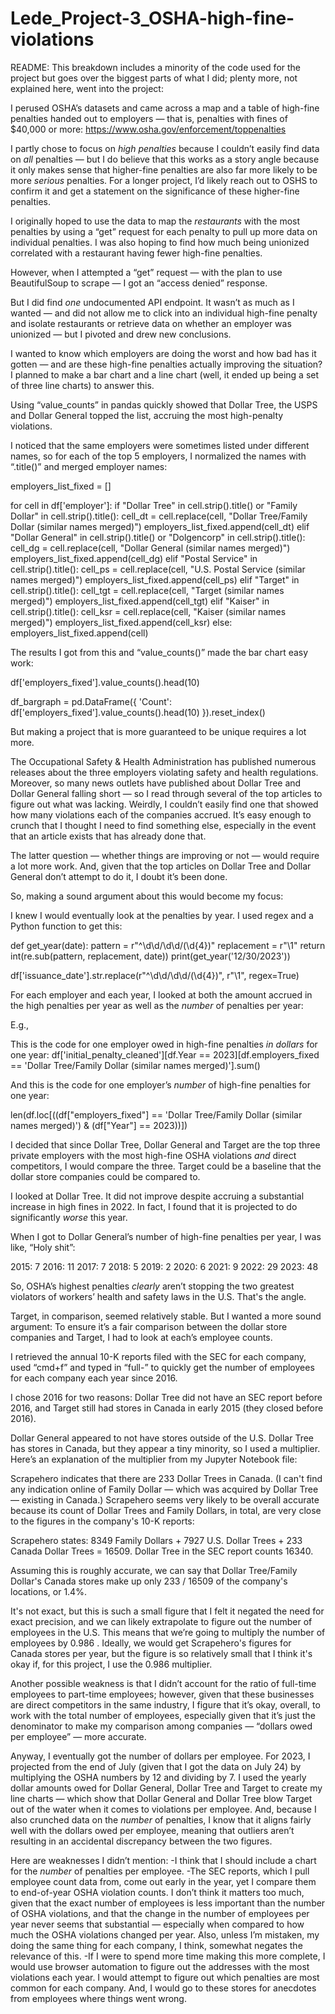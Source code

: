 # Lede_Project-3_OSHA-high-fine-violations
README:
This breakdown includes a minority of the code used for the project but goes over the biggest parts of what I did; plenty more, not explained here, went into the project:

I perused OSHA’s datasets and came across a map and a table of high-fine penalties handed out to employers — that is, penalties with fines of $40,000 or more: https://www.osha.gov/enforcement/toppenalties 

I partly chose to focus on *high penalties* because I couldn’t easily find data on *all* penalties — but I do believe that this works as a story angle because it only makes sense that higher-fine penalties are also far more likely to be more *serious* penalties. For a longer project, I’d likely reach out to OSHS to confirm it and get a statement on the significance of these higher-fine penalties.

I originally hoped to use the data to map the *restaurants* with the most penalties by using a “get” request for each penalty to pull up more data on individual penalties. I was also hoping to find how much being unionized correlated with a restaurant having fewer high-fine penalties.

However, when I attempted a “get” request — with the plan to use BeautifulSoup to scrape — I got an “access denied” response.

But I did find *one* undocumented API endpoint. It wasn’t as much as I wanted — and did not allow me to click into an individual high-fine penalty and isolate restaurants or retrieve data on whether an employer was unionized — but I pivoted and drew new conclusions.

I wanted to know which employers are doing the worst and how bad has it gotten — and are these high-fine penalties actually improving the situation? I planned to make a bar chart and a line chart (well, it ended up being a set of three line charts) to answer this.

Using “value_counts” in pandas quickly showed that Dollar Tree, the USPS and Dollar General topped the list, accruing the most high-penalty violations. 

I noticed that the same employers were sometimes listed under different names, so for each of the top 5 employers, I normalized the names with “.title()” and merged employer names:

employers_list_fixed = []

for cell in df['employer']:
    if "Dollar Tree" in cell.strip().title() or "Family Dollar" in cell.strip().title():
        cell_dt = cell.replace(cell, "Dollar Tree/Family Dollar (similar names merged)")
        employers_list_fixed.append(cell_dt)
    elif "Dollar General" in cell.strip().title() or "Dolgencorp" in cell.strip().title():
        cell_dg = cell.replace(cell, "Dollar General (similar names merged)")
        employers_list_fixed.append(cell_dg)
    elif "Postal Service" in cell.strip().title():
        cell_ps = cell.replace(cell, "U.S. Postal Service (similar names merged)")
        employers_list_fixed.append(cell_ps)
    elif "Target" in cell.strip().title():
        cell_tgt = cell.replace(cell, "Target (similar names merged)")
        employers_list_fixed.append(cell_tgt)
    elif "Kaiser" in cell.strip().title():
        cell_ksr = cell.replace(cell, "Kaiser (similar names merged)")
        employers_list_fixed.append(cell_ksr)
    else:
        employers_list_fixed.append(cell)

The results I got from this and “value_counts()” made the bar chart easy work:

df['employers_fixed'].value_counts().head(10)

df_bargraph = pd.DataFrame({
    'Count': df['employers_fixed'].value_counts().head(10)
}).reset_index()

But making a project that is more guaranteed to be unique requires a lot more.

The Occupational Safety & Health Administration has published numerous releases about the three employers violating safety and health regulations. Moreover, so many news outlets have published about Dollar Tree and Dollar General falling short — so I read through several of the top articles to figure out what was lacking. Weirdly, I couldn’t easily find one that showed how many violations each of the companies accrued. It’s easy enough to crunch that I thought I need to find something else, especially in the event that an article exists that has already done that.

The latter question — whether things are improving or not — would require a lot more work. And, given that the top articles on Dollar Tree and Dollar General don’t attempt to do it, I doubt it’s been done.

So, making a sound argument about this would become my focus:

I knew I would eventually look at the penalties by year. I used regex and a Python function to get this:

def get_year(date):
    pattern = r"^\d\d/\d\d/(\d{4})"
    replacement = r"\1"
    return int(re.sub(pattern, replacement, date))
print(get_year('12/30/2023'))

df['issuance_date'].str.replace(r"^\d\d/\d\d/(\d{4})", r"\1", regex=True)

For each employer and each year, I looked at both the amount accrued in the high penalties per year as well as the *number* of penalties per year: 

E.g.,

This is the code for one employer owed in high-fine penalties *in dollars* for one year: df['initial_penalty_cleaned'][df.Year == 2023][df.employers_fixed == 'Dollar Tree/Family Dollar (similar names merged)'].sum()

And this is the code for one employer’s *number* of high-fine penalties for one year:

len(df.loc[((df["employers_fixed"] == 'Dollar Tree/Family Dollar (similar names merged)') & (df["Year"] == 2023))])

I decided that since Dollar Tree, Dollar General and Target are the top three private employers with the most high-fine OSHA violations *and* direct competitors, I would compare the three. Target could be a baseline that the dollar store companies could be compared to.

I looked at Dollar Tree. It did not improve despite accruing a substantial increase in high fines in 2022. In fact, I found that it is projected to do significantly *worse* this year. 

When I got to Dollar General’s number of high-fine penalties per year, I was like, “Holy shit”:

2015: 7
2016: 11
2017: 7
2018: 5
2019: 2
2020: 6
2021: 9
2022: 29
2023: 48

So, OSHA’s highest penalties *clearly* aren’t stopping the two greatest violators of workers’ health and safety laws in the U.S. That's the angle.

Target, in comparison, seemed relatively stable. But I wanted a more sound argument: To ensure it’s a fair comparison between the dollar store companies and Target, I had to look at each’s employee counts.

I retrieved the annual 10-K reports filed with the SEC for each company, used “cmd+f” and typed in “full-” to quickly get the number of employees for each company each year since 2016.

I chose 2016 for two reasons: Dollar Tree did not have an SEC report before 2016, and Target still had stores in Canada in early 2015 (they closed before 2016).

Dollar General appeared to not have stores outside of the U.S. Dollar Tree has stores in Canada, but they appear a tiny minority, so I used a multiplier. Here’s an explanation of the multiplier from my Jupyter Notebook file:

Scrapehero indicates that there are 233 Dollar Trees in Canada. (I can't find any indication online of
Family Dollar — which was acquired by Dollar Tree — existing in Canada.) Scrapehero seems very likely to be overall accurate because its count of
Dollar Trees and Family Dollars, in total, are very close to the figures in the company's 10-K reports:

Scrapehero states: 8349 Family Dollars + 7927 U.S. Dollar Trees + 233 Canada Dollar Trees = 16509. 
Dollar Tree in the SEC report counts 16340.

Assuming this is roughly accurate, we can say that Dollar Tree/Family Dollar's Canada stores make up
only 233 / 16509 of the company's locations, or 1.4%. 

It's not exact, but this is such a small figure that I felt it negated the need for exact precision, and we can likely 
extrapolate to figure out the number of employees in the U.S. 
This means that we’re going to multiply the number of employees by 0.986 . 
Ideally, we would get Scrapehero's figures for Canada stores per year, but the figure is so relatively small
that I think it's okay if, for this project, I use the 0.986 multiplier.

Another possible weakness is that I didn’t account for the ratio of full-time employees to part-time employees; however, given that these businesses are direct competitors in the same industry, I figure that it’s okay, overall, to work with the total number of employees, especially given that it’s just the denominator to make my comparison among companies — “dollars owed per employee” — more accurate.

Anyway, I eventually got the number of dollars per employee. For 2023, I projected from the end of July (given that I got the data on July 24) by multiplying the OSHA numbers by 12 and dividing by 7. I used the yearly dollar amounts owed for Dollar General, Dollar Tree and Target to create my line charts — which show that Dollar General and Dollar Tree blow Target out of the water when it comes to violations per employee. And, because I also crunched data on the *number* of penalties, I know that it aligns fairly well with the dollars owed per employee, meaning that outliers aren’t resulting in an accidental discrepancy between the two figures.

Here are weaknesses I didn’t mention:
-I think that I should include a chart for the *number* of penalties per employee.
-The SEC reports, which I pull employee count data from, come out early in the year, yet I compare them to end-of-year OSHA violation counts. I don’t think it matters too much, given that the exact number of employees is less important than the number of OSHA violations, and that the change in the number of employees per year never seems that substantial — especially when compared to how much the OSHA violations changed per year. Also, unless I’m mistaken, my doing the same thing for each company, I think, somewhat negates the relevance of this.
-If I were to spend more time making this more complete, I would use browser automation to figure out the addresses with the most violations each year. I would attempt to figure out which penalties are most common for each company. And, I would go to these stores for anecdotes from employees where things went wrong.
